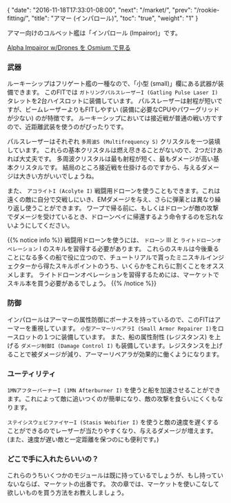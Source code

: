 {
  "date": "2016-11-18T17:33:01-08:00",
  "next": "/market/",
  "prev": "/rookie-fitting/",
  "title": "アマー (インパロール)",
  "toc": "true",
  "weight": "1"
}

アマー向けのコルベット艦は「インパロール (Impairor)」です。

<object type="image/svg+xml" data="https://o.smium.org/api/convert/119443/svg/119443-alpha-impairor-wdrone.svg?privatetoken=9063189616642752512"><a href="https://o.smium.org/loadout/private/119443/9063189616642752512">Alpha Impairor w/Drones を Osmium で見る</a></object>

### 武器

ルーキーシップはフリゲート艦の一種なので、「小型 (small)」欄にある武器が装備できます。 このFITでは `ガトリングパルスレーザーI (Gatling Pulse Laser I)` タレットを2台ハイスロットに装備しています。 パルスレーザーは射程が短いですが、ビームレーザーよりもFITしやすい (装備に必要なCPUやパワーグリッドが少ない) のが特徴です。 ルーキーシップにおいては接近戦が普通の戦い方ですので、近距離武装を使うのがぴったりです。

パルスレーザーはそれぞれ `多周波S (Multifrequency S)` クリスタルを一つ装填しています。 これらの基本クリスタルは燃え尽きることがないので、2つだけあれば大丈夫です。 多周波クリスタルは最も射程が短く、最もダメージが高い基本クリスタルです。 結局のところ接近戦を仕掛けるのですから、与えるダメージは大きい方がいいでしょうね。

また、 `アコライトI (Acolyte I)` 戦闘用ドローンを使うこともできます。これは遠くの敵に自分で交戦しにいき、EMダメージを与え、さらに弾薬とは異なり繰り返し使うことができます。 ワープで帰る前に、もしくはドローンが敵の攻撃でダメージを受けているとき、ドローンベイに帰還するよう命令するのを忘れないようにしてください。

{{% notice info %}}
戦闘用ドローンを使うには、 `ドローン` III と `ライトドローンオペレーション` I のスキルを習得する必要があります。
これらのスキルは今後乗ることになる多くの船で役に立つので、チュートリアルで貰ったミニスキルインジェクターから得たスキルポイントのうち、いくらかをこれらに割くことをオススメします。 ライトドローンオペレーションを習得するためには、マーケットでスキル本を買う必要があるでしょう。
{{% /notice %}}

### 防御

インパロールはアーマーの属性防御にボーナスを持っているので、このFITはアーマーを重視しています。 `小型アーマーリペアラI (Small Armor Repairer I)`をロースロットの１つに装備しています。 また、船の属性耐性 (レジスタンス) を上げる `ダメージ制御I (Damage Control I)` も装備しています。レジスタンスを上げることで被ダメージが減り、アーマーリペアラが効果的に働くようになります。

### ユーティリティ

`1MNアフターバーナーI (1MN Afterburner I)` を使うと船を加速させることができます。これによって敵に追いつくのが簡単になり、敵の攻撃を食らいにくくもなります。

`ステイシスウェビファイヤーI (Stasis Webifier I)` を使うと敵の速度を遅くすることができるのでレーザーが当たりやすくなり、与えるダメージが増えます。(また、速度が遅い敵と一定距離を保つのにも便利です。)

### どこで手に入れたらいいの？

これらのうちいくつかのモジュールは既に持っているでしょうが、もし持っていないならば、マーケットの出番です。
次の章では、マーケットを使いこなして欲しいものを買う方法をお教えしましょう。
